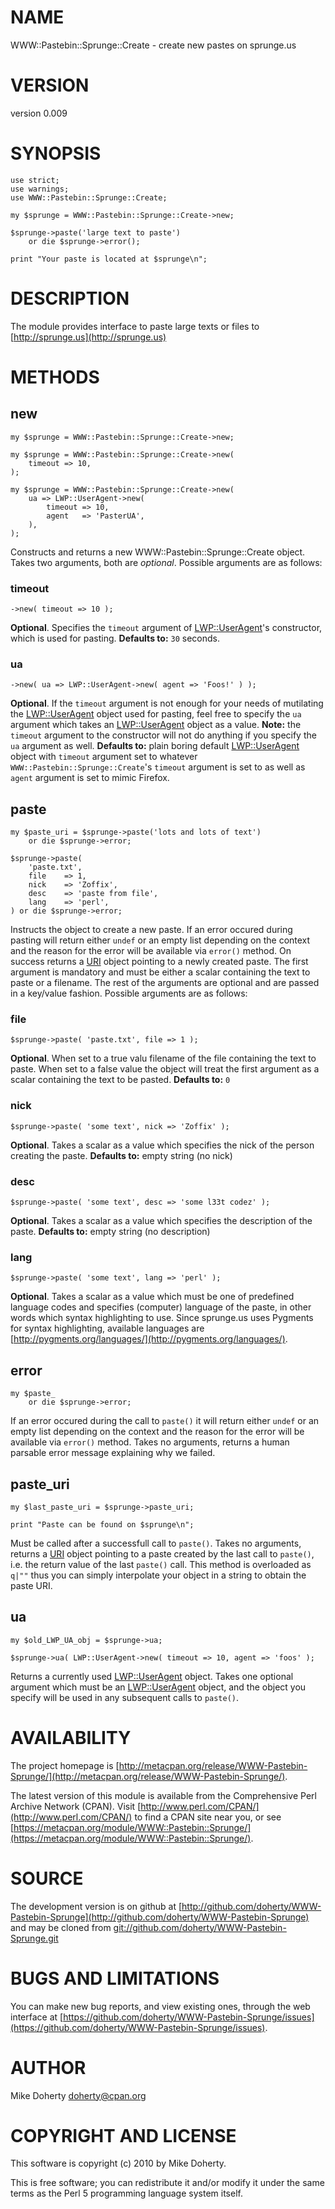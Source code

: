# NAME

WWW::Pastebin::Sprunge::Create - create new pastes on sprunge.us

# VERSION

version 0.009

# SYNOPSIS

    use strict;
    use warnings;
    use WWW::Pastebin::Sprunge::Create;

    my $sprunge = WWW::Pastebin::Sprunge::Create->new;

    $sprunge->paste('large text to paste')
        or die $sprunge->error();

    print "Your paste is located at $sprunge\n";

# DESCRIPTION

The module provides interface to paste large texts or files to
[http://sprunge.us](http://sprunge.us)

# METHODS

## new

    my $sprunge = WWW::Pastebin::Sprunge::Create->new;

    my $sprunge = WWW::Pastebin::Sprunge::Create->new(
        timeout => 10,
    );

    my $sprunge = WWW::Pastebin::Sprunge::Create->new(
        ua => LWP::UserAgent->new(
            timeout => 10,
            agent   => 'PasterUA',
        ),
    );

Constructs and returns a new WWW::Pastebin::Sprunge::Create object.
Takes two arguments, both are _optional_. Possible arguments are
as follows:

### timeout

    ->new( timeout => 10 );

__Optional__. Specifies the `timeout` argument of [LWP::UserAgent](http://search.cpan.org/perldoc?LWP::UserAgent)'s
constructor, which is used for pasting. __Defaults to:__ `30` seconds.

### ua

    ->new( ua => LWP::UserAgent->new( agent => 'Foos!' ) );

__Optional__. If the `timeout` argument is not enough for your needs
of mutilating the [LWP::UserAgent](http://search.cpan.org/perldoc?LWP::UserAgent) object used for pasting, feel free
to specify the `ua` argument which takes an [LWP::UserAgent](http://search.cpan.org/perldoc?LWP::UserAgent) object
as a value. __Note:__ the `timeout` argument to the constructor will
not do anything if you specify the `ua` argument as well. __Defaults to:__
plain boring default [LWP::UserAgent](http://search.cpan.org/perldoc?LWP::UserAgent) object with `timeout` argument
set to whatever `WWW::Pastebin::Sprunge::Create`'s `timeout` argument is
set to as well as `agent` argument is set to mimic Firefox.

## paste

    my $paste_uri = $sprunge->paste('lots and lots of text')
        or die $sprunge->error;

    $sprunge->paste(
        'paste.txt',
        file    => 1,
        nick    => 'Zoffix',
        desc    => 'paste from file',
        lang    => 'perl',
    ) or die $sprunge->error;

Instructs the object to create a new paste. If an error occured during
pasting will return either `undef` or an empty list depending on the context
and the reason for the error will be available via `error()` method.
On success returns a [URI](http://search.cpan.org/perldoc?URI) object pointing to a newly created paste.
The first argument is mandatory and must be either a scalar containing
the text to paste or a filename. The rest of the arguments are optional
and are passed in a key/value fashion. Possible arguments are as follows:

### file

    $sprunge->paste( 'paste.txt', file => 1 );

__Optional__.
When set to a true valu
filename of the file containing the text to paste. When set to a false
value the object will treat the first argument as a scalar containing
the text to be pasted. __Defaults to:__ `0`

### nick

    $sprunge->paste( 'some text', nick => 'Zoffix' );

__Optional__. Takes a scalar as a value which specifies the nick of the
person creating the paste. __Defaults to:__ empty string (no nick)

### desc

    $sprunge->paste( 'some text', desc => 'some l33t codez' );

__Optional__. Takes a scalar as a value which specifies the description of
the paste. __Defaults to:__ empty string (no description)

### lang

    $sprunge->paste( 'some text', lang => 'perl' );

__Optional__. Takes a scalar as a value which must be one of predefined
language codes and specifies (computer) language of the paste, in other
words which syntax highlighting to use. Since sprunge.us uses Pygments
for syntax highlighting, available languages are [http://pygments.org/languages/](http://pygments.org/languages/).

## error

    my $paste_
        or die $sprunge->error;

If an error occured during the call to `paste()`
it will return either `undef` or an empty list depending on the context
and the reason for the error will be available via `error()` method. Takes
no arguments, returns a human parsable error message explaining why
we failed.

## paste\_uri

    my $last_paste_uri = $sprunge->paste_uri;

    print "Paste can be found on $sprunge\n";

Must be called after a successfull call to `paste()`. Takes no arguments,
returns a [URI](http://search.cpan.org/perldoc?URI) object pointing to a paste created by the last call
to `paste()`, i.e. the return value of the last `paste()` call. This
method is overloaded as `q|""` thus you can simply interpolate your
object in a string to obtain the paste URI.

## ua

    my $old_LWP_UA_obj = $sprunge->ua;

    $sprunge->ua( LWP::UserAgent->new( timeout => 10, agent => 'foos' );

Returns a currently used [LWP::UserAgent](http://search.cpan.org/perldoc?LWP::UserAgent) object. Takes one
optional argument which must be an [LWP::UserAgent](http://search.cpan.org/perldoc?LWP::UserAgent) object,
and the object you specify will be used in any subsequent calls
to `paste()`.

# AVAILABILITY

The project homepage is [http://metacpan.org/release/WWW-Pastebin-Sprunge/](http://metacpan.org/release/WWW-Pastebin-Sprunge/).

The latest version of this module is available from the Comprehensive Perl
Archive Network (CPAN). Visit [http://www.perl.com/CPAN/](http://www.perl.com/CPAN/) to find a CPAN
site near you, or see [https://metacpan.org/module/WWW::Pastebin::Sprunge/](https://metacpan.org/module/WWW::Pastebin::Sprunge/).

# SOURCE

The development version is on github at [http://github.com/doherty/WWW-Pastebin-Sprunge](http://github.com/doherty/WWW-Pastebin-Sprunge)
and may be cloned from [git://github.com/doherty/WWW-Pastebin-Sprunge.git](git://github.com/doherty/WWW-Pastebin-Sprunge.git)

# BUGS AND LIMITATIONS

You can make new bug reports, and view existing ones, through the
web interface at [https://github.com/doherty/WWW-Pastebin-Sprunge/issues](https://github.com/doherty/WWW-Pastebin-Sprunge/issues).

# AUTHOR

Mike Doherty <doherty@cpan.org>

# COPYRIGHT AND LICENSE

This software is copyright (c) 2010 by Mike Doherty.

This is free software; you can redistribute it and/or modify it under
the same terms as the Perl 5 programming language system itself.
